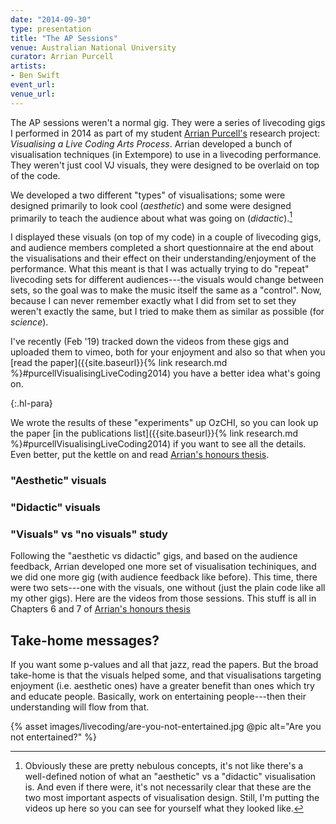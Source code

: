 ```yaml
---
date: "2014-09-30"
type: presentation
title: "The AP Sessions"
venue: Australian National University
curator: Arrian Purcell
artists:
- Ben Swift
event_url: 
venue_url: 
---
```


The AP sessions weren't a normal gig. They were a series of livecoding gigs I
performed in 2014 as part of my student [Arrian
Purcell's](http://arrianpurcell.com) research project: *Visualising a Live
Coding Arts Process*. Arrian developed a bunch of visualisation techniques (in
Extempore) to use in a livecoding performance. They weren't just cool VJ
visuals, they were designed to be overlaid on top of the code.

We developed a two different "types" of visualisations; some were designed
primarily to look cool (*aesthetic*) and some were designed primarily to teach
the audience about what was going on (*didactic*).[^interpretation]

I displayed these visuals (on top of my code) in a couple of livecoding gigs,
and audience members completed a short questionnaire at the end about the
visualisations and their effect on their understanding/enjoyment of the
performance. What this meant is that I was actually trying to do "repeat"
livecoding sets for different audiences---the visuals would change between sets,
so the goal was to make the music itself the same as a "control". Now, because I
can never remember exactly what I did from set to set they weren't exactly the
same, but I tried to make them as similar as possible (for *science*).

I've recently (Feb '19) tracked down the videos from these gigs and uploaded
them to vimeo, both for your enjoyment and also so that when you [read the
paper]({{site.baseurl}}{% link research.md %}#purcellVisualisingLiveCoding2014)
you have a better idea what's going on.

{:.hl-para}

We wrote the results of these "experiments" up OzCHI, so you can look up the
paper [in the publications list]({{site.baseurl}}{% link research.md
%}#purcellVisualisingLiveCoding2014) if you want to see all the details. Even
better, put the kettle on and read [Arrian's honours
thesis](https://github.com/arrian/research-project/blob/master/thesis/thesis.pdf).

[^interpretation]:
    Obviously these are pretty nebulous concepts, it's not like there's a
    well-defined notion of what an "aesthetic" vs a "didactic" visualisation is.
    And even if there were, it's not necessarily clear that these are the two
    most important aspects of visualisation design. Still, I'm putting the
    videos up here so you can see for yourself what they looked like.

### "Aesthetic" visuals

### "Didactic" visuals

### "Visuals" vs "no visuals" study

Following the "aesthetic vs didactic" gigs, and based on the audience feedback,
Arrian developed one more set of visualisation techiniques, and we did one more
gig (with audience feedback like before). This time, there were two sets---one
with the visuals, one without (just the plain code like all my other gigs). Here
are the videos from those sessions. This stuff is all in Chapters 6 and 7 of
[Arrian's honours
thesis](https://github.com/arrian/research-project/blob/master/thesis/thesis.pdf)

## Take-home messages?

If you want some p-values and all that jazz, read the papers. But the broad
take-home is that the visuals helped some, and that visualisations targeting
enjoyment (i.e. aesthetic ones) have a greater benefit than ones which try and
educate people. Basically, work on entertaining people---then their
understanding will flow from that.

{% asset images/livecoding/are-you-not-entertained.jpg @pic alt="Are you not entertained?" %}
